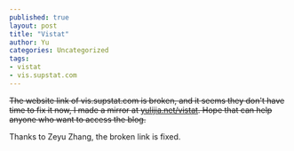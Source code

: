 ```yaml
---
published: true
layout: post
title: "Vistat"
author: Yu
categories: Uncategorized
tags:
- vistat
- vis.supstat.com
---
```

<del>The website link of vis.supstat.com is broken, and it seems they don't have time to fix it now, I made a mirror at [yulijia.net/vistat](http://yulijia.net/vistat). Hope that can help anyone who want to access the blog.</del>

Thanks to Zeyu Zhang, the broken link is fixed.
